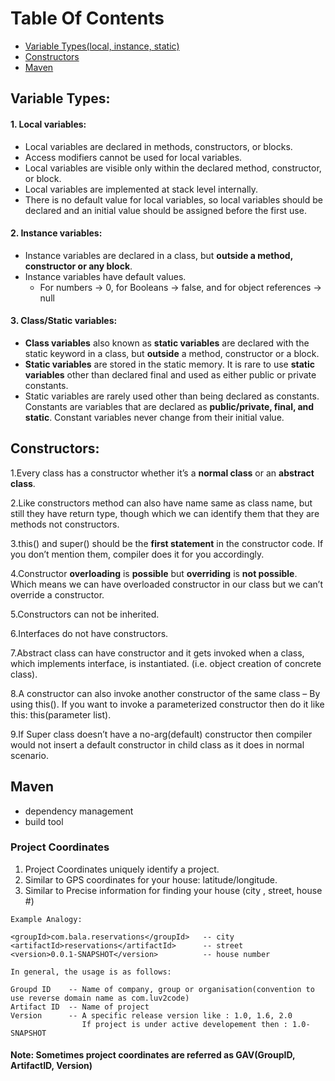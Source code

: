 # Table Of Contents
- [ Variable Types(local, instance, static) ](#variabletypes)
- [ Constructors ](#constructors)
- [ Maven ](#maven)


<a name="variabletypes"></a>
## Variable Types:
#### 1. Local variables:
- Local variables are declared in methods, constructors, or blocks.
- Access modifiers cannot be used for local variables.
- Local variables are visible only within the declared method, constructor, or block.
- Local variables are implemented at stack level internally.
- There is no default value for local variables, so local variables should be declared and an initial value should be assigned before the first use.

#### 2. Instance variables:
- Instance variables are declared in a class, but **outside a method, constructor or any block**.
- Instance variables have default values. 
    - For numbers -> 0, for Booleans ->  false, and for object references -> null
#### 3. Class/Static variables:
- **Class variables** also known as **static variables** are declared with the static keyword in a class, but **outside** a method, constructor or a block.
- **Static variables** are stored in the static memory. It is rare to use **static variables** other than declared final and used as either public or private constants.
- Static variables are rarely used other than being declared as constants. Constants are variables that are declared as **public/private, final, and static**. Constant variables never change from their initial value.




<a name="constructors"></a>
## Constructors:

1.Every class has a constructor whether it’s a **normal class** or an **abstract class**.

2.Like constructors method can also have name same as class name, but still they have 
  return type, though which  we can identify them that they are methods not constructors.
  
3.this() and super() should be the **first statement** in the constructor code. 
  If you don’t mention them, compiler does it for you accordingly.
  
4.Constructor **overloading** is **possible** but **overriding** is **not possible**. 
  Which means we can have overloaded   constructor in our class but we can’t override a constructor.
  
5.Constructors can not be inherited.

6.Interfaces do not have constructors.

7.Abstract class can have constructor and it gets invoked when a class, which implements 
  interface, is instantiated. (i.e. object creation of concrete class).
  
8.A constructor can also invoke another constructor of the same class – By using this(). 
  If you want to invoke a parameterized constructor then do it like this: this(parameter list).
  
9.If Super class doesn’t have a no-arg(default) constructor then compiler would not insert a default constructor
  in child class as it does in normal scenario.

<a name="maven"></a>
## Maven
- dependency management
- build tool

### Project Coordinates
1. Project Coordinates uniquely identify a project.
2. Similar to GPS coordinates for your house:  latitude/longitude.
3. Similar to Precise information for finding your house (city , street, house #)
```
Example Analogy:

<groupId>com.bala.reservations</groupId>   -- city
<artifactId>reservations</artifactId>      -- street
<version>0.0.1-SNAPSHOT</version>          -- house number

In general, the usage is as follows:

Groupd ID    -- Name of company, group or organisation(convention to use reverse domain name as com.luv2code)
Artifact ID  -- Name of project 
Version      -- A specific release version like : 1.0, 1.6, 2.0
                If project is under active developement then : 1.0-SNAPSHOT

```
#### Note: Sometimes project coordinates are referred as GAV(GroupID, ArtifactID, Version)


